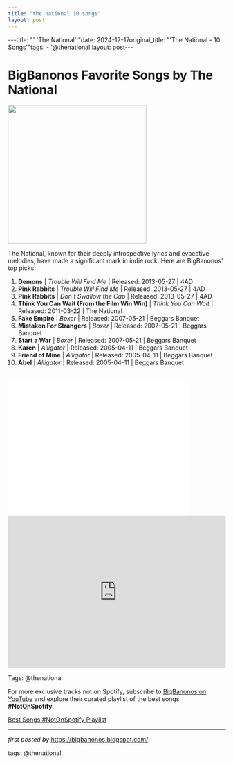 ```yaml
---
title: "the national 10 songs"
layout: post
---
```

---title: "' 'The National''"date: 2024-12-17original_title: "'The National - 10 Songs'"tags:  - '@thenational'layout: post---<h1>BigBanonos Favorite Songs by The National</h1><div class="separator"><a href="https://images.sk-static.com/images/media/profile_images/artists/405285/huge_avatar" ><img alt="" border="0" width="320" data-original-height="300" data-original-width="300" src="https://images.sk-static.com/images/media/profile_images/artists/405285/huge_avatar"/></a></div><p>The National, known for their deeply introspective lyrics and evocative melodies, have made a significant mark in indie rock. Here are BigBanonos' top picks:</p> <ol> <li><strong>Demons</strong> | <em>Trouble Will Find Me</em> | Released: 2013-05-27 | 4AD</li> <li><strong>Pink Rabbits</strong> | <em>Trouble Will Find Me</em> | Released: 2013-05-27 | 4AD</li> <li><strong>Pink Rabbits</strong> | <em>Don't Swallow the Cap</em> | Released: 2013-05-27 | 4AD</li> <li><strong>Think You Can Wait (From the Film Win Win)</strong> | <em>Think You Can Wait</em> | Released: 2011-03-22 | The National</li> <li><strong>Fake Empire</strong> | <em>Boxer</em> | Released: 2007-05-21 | Beggars Banquet</li> <li><strong>Mistaken For Strangers</strong> | <em>Boxer</em> | Released: 2007-05-21 | Beggars Banquet</li> <li><strong>Start a War</strong> | <em>Boxer</em> | Released: 2007-05-21 | Beggars Banquet</li> <li><strong>Karen</strong> | <em>Alligator</em> | Released: 2005-04-11 | Beggars Banquet</li> <li><strong>Friend of Mine</strong> | <em>Alligator</em> | Released: 2005-04-11 | Beggars Banquet</li> <li><strong>Abel</strong> | <em>Alligator</em> | Released: 2005-04-11 | Beggars Banquet</li></ol><br /><iframe allowfullscreen="" frameborder="0" height="315" src="//www.youtube.com/embed/yIWmRbHDhGw" width="420"></iframe><div> <iframe allow="autoplay; clipboard-write; encrypted-media; fullscreen; picture-in-picture" allowfullscreen="" frameborder="0" height="352" loading="lazy" src="https://open.spotify.com/embed/playlist/4yhfDhSdNOTG5de8Y9Sx4r?utm_source=generator" width="100%"></iframe></div><p>Tags: @thenational</p><!--Subscribe and Playlist Links--><div>    <p>For more exclusive tracks not on Spotify, subscribe to <a href="https://www.youtube.com/@BigBanonos" target="_blank">BigBanonos on YouTube</a> and explore their curated playlist of the best songs <strong>#NotOnSpotify</strong>.</p>    <p><a href="https://www.youtube.com/playlist?list=PLtuNtuTatqI0kFahUCbtbfenC_ET5O_tr" target="_blank">Best Songs #NotOnSpotify Playlist<br /></a></p></div><hr /><p><em>first posted by</em> <a href="https://bigbanonos.blogspot.com/" rel="noopener" target="_new">https://bigbanonos.blogspot.com/</a></p><p>tags: @thenational,</p>